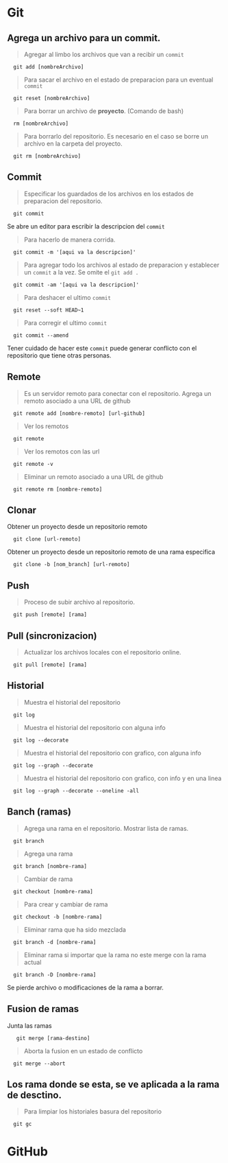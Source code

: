 # Git
## Agrega un archivo para un commit.
>Agregar al limbo los archivos que van a recibir un `commit`
```
  git add [nombreArchivo] 
```
>Para sacar el archivo en el estado de preparacion para un eventual `commit`
```
  git reset [nombreArchivo]
```
>Para borrar un archivo de **proyecto**. (Comando de bash)
```
  rm [nombreArchivo]
```
>Para borrarlo del repositorio. Es necesario en el caso se borre un archivo en la carpeta del proyecto.
```
  git rm [nombreArchivo] 
```
## Commit
>Especificar los guardados de los archivos en los estados de preparacion del repositorio.
```
  git commit 
```
Se abre un editor para escribir la descripcion del `commit`
>Para hacerlo de manera corrida.
```
  git commit -m '[aqui va la descripcion]'
```
>Para agregar todo los archivos al estado de preparacion y establecer un `commit` a la vez.
Se omite el `git add .`
```
  git commit -am '[aqui va la descripcion]'
```
>Para deshacer el ultimo `commit`
```
  git reset --soft HEAD~1
```
>Para corregir el ultimo `commit`
```
  git commit --amend
```
Tener cuidado de hacer este `commit` puede generar conflicto con el repositorio que tiene otras personas.
## Remote
>Es un servidor remoto para conectar con el repositorio.
>Agrega un remoto asociado a una URL de github
```
  git remote add [nombre-remoto] [url-github]
```
>Ver los remotos
```
  git remote 
```
>Ver los remotos con las url
```
  git remote -v
```
>Eliminar un remoto asociado a una URL de github
```
  git remote rm [nombre-remoto]
```
## Clonar
Obtener un proyecto desde un repositorio remoto
```
  git clone [url-remoto]
```
Obtener un proyecto desde un repositorio remoto de una rama especifica
```
  git clone -b [nom_branch] [url-remoto]
```
## Push
>Proceso de subir archivo al repositorio.
```
  git push [remote] [rama] 
```
## Pull (sincronizacion)
>Actualizar los archivos locales con el repositorio online.
```
  git pull [remote] [rama]
```
## Historial
>Muestra el historial del repositorio
```
  git log
```
>Muestra el historial del repositorio con alguna info
```
  git log --decorate
```
>Muestra el historial del repositorio con grafico, con alguna info
```
  git log --graph --decorate
```
>Muestra el historial del repositorio con grafico, con info y en una linea
```
  git log --graph --decorate --oneline -all
```
## Banch (ramas)
>Agrega una rama en el repositorio.
>Mostrar lista de ramas.
```
  git branch
```
>Agrega una rama
```
  git branch [nombre-rama]
```
>Cambiar de rama
```
  git checkout [nombre-rama]
```
>Para crear y cambiar de rama
```
  git checkout -b [nombre-rama]
```
>Eliminar rama que ha sido mezclada
```
  git branch -d [nombre-rama]
```
>Eliminar rama si importar que la rama no este merge con la rama actual
```
  git branch -D [nombre-rama]
```
Se pierde archivo o modificaciones de la rama a borrar.
## Fusion de ramas
Junta las ramas
```
   git merge [rama-destino]
```
>Aborta la fusion en un estado de conflicto
```
  git merge --abort
```
Los rama donde se esta, se ve aplicada a la rama de desctino.
---
>Para limpiar los historiales basura del repositorio
```
  git gc
```
# GitHub


